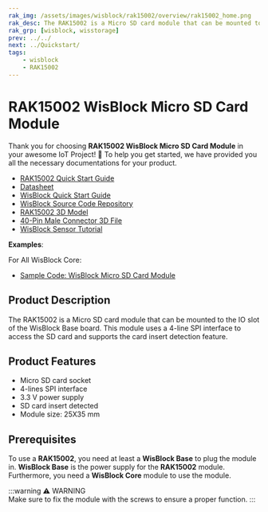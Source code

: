 ```yaml
---
rak_img: /assets/images/wisblock/rak15002/overview/rak15002_home.png
rak_desc: The RAK15002 is a Micro SD card module that can be mounted to the IO slot of the WisBlock Base board. This module uses a 4-line SPI interface to access the SD card and supports the card insert detection feature.
rak_grp: [wisblock, wisstorage]
prev: ../../
next: ../Quickstart/
tags:
    - wisblock
    - RAK15002
---
```


# RAK15002 WisBlock Micro SD Card Module

Thank you for choosing **RAK15002 WisBlock Micro SD Card Module** in your awesome IoT Project! 🎉 To help you get started, we have provided you all the necessary documentations for your product.

* [RAK15002 Quick Start Guide](../Quickstart/)
* [Datasheet](../Datasheet/)
* <a href="../../Quickstart/" target="_blank">WisBlock Quick Start Guide</a>
* [WisBlock Source Code Repository](https://github.com/RAKWireless/WisBlock/)
* [RAK15002 3D Model](https://downloads.rakwireless.com/3D_File/WisBlock/3D_RAK15002.stp)
* [40-Pin Male Connector 3D File](https://downloads.rakwireless.com/3D_File/Accessory/WisConnector/M40S1003K6M.stp)
* [WisBlock Sensor Tutorial](/Knowledge-Hub/Learn/WisBlock-Sensor-Tutorial/)

**Examples**: 

For All WisBlock Core:

* [Sample Code: WisBlock Micro SD Card Module](https://github.com/RAKWireless/WisBlock/tree/master/examples)

## Product Description

The RAK15002 is a Micro SD card module that can be mounted to the IO slot of the WisBlock Base board. This module uses a 4-line SPI interface to access the SD card and supports the card insert detection feature.

## Product Features

- Micro SD card socket
- 4-lines SPI interface
- 3.3&nbsp;V power supply
- SD card insert detected
- Module size: 25X35&nbsp;mm

## Prerequisites

To use a **RAK15002**, you need at least a **WisBlock Base** to plug the module in. **WisBlock Base** is the power supply for the **RAK15002** module. Furthermore, you need a **WisBlock Core** module to use the module.

:::warning ⚠️ WARNING    
Make sure to fix the module with the screws to ensure a proper function.
:::